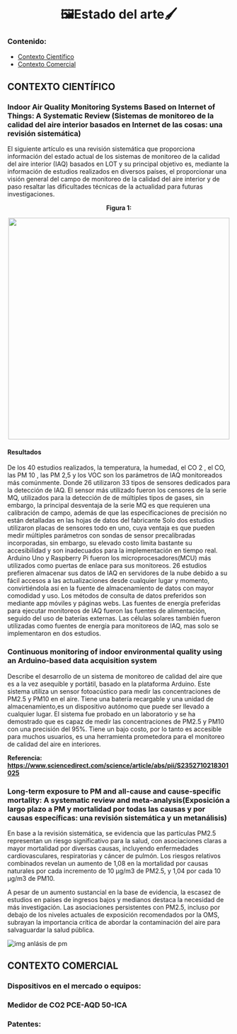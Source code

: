 # <center>🖼Estado del arte🖌</center>
### Contenido:
* [Contexto Científico](#contexto-científico)
* [Contexto Comercial](#contexto-comercial)


## CONTEXTO CIENTÍFICO

### Indoor Air Quality Monitoring Systems Based on Internet of Things: A Systematic Review                                         (Sistemas de monitoreo de la calidad del aire interior basados ​​en Internet de las cosas: una revisión sistemática)  

El siguiente artículo es una revisión sistemática que proporciona información del estado actual de los sistemas de monitoreo de la calidad del aire interior (IAQ) basados en LOT y su principal objetivo es, mediante la información de estudios realizados en diversos países, el proporcionar una visión general del campo de monitoreo de la calidad del aire interior y de paso resaltar las dificultades técnicas de la actualidad para futuras investigaciones. 

<p align="center"><strong>Figura 1:</strong></p>
<p align="center">
  <img src="https://github.com/Dooncito/fundamentos-de-dise-o/assets/156021864/ed595feb-14ff-4eb0-9b71-bb6c57cfbee5" width="500" style="margin: auto;">
</p>

#### Resultados

De los 40 estudios realizados, la temperatura, la humedad, el CO 2 , el CO, las PM 10 , las PM 2,5 y los VOC son los parámetros de IAQ monitoreados más comúnmente. Donde 26 utilizaron 33 tipos de sensores dedicados para la detección de IAQ.
El sensor más utilizado fueron los censores de la serie MQ, utilizados para la detección de de múltiples tipos de gases, sin embargo, la principal desventaja de la serie MQ es que requieren una calibración de campo, además de que las especificaciones de precisión no están detalladas en las hojas de datos del fabricante
Solo dos estudios utilizaron placas de sensores todo en uno, cuya ventaja es que pueden medir múltiples parámetros con sondas de sensor precalibradas incorporadas, sin embargo, su elevado costo limita bastante su accesibilidad y son inadecuados para la implementación en tiempo real.
Arduino Uno y Raspberry Pi fueron los microprocesadores(MCU) más utilizados como puertas de enlace para sus monitoreos.
26 estudios prefieren almacenar sus datos de IAQ en servidores de la nube debido a su fácil accesos a las actualizaciones desde cualquier lugar y momento, convirtiéndola así en la fuente de almacenamiento de datos con mayor comodidad y uso.
Los métodos de consulta de datos preferidos son mediante app móviles y páginas webs.
Las fuentes de energía preferidas para ejecutar monitoreos de IAQ fueron las fuentes de alimentación, seguido del uso de baterías externas. Las células solares también fueron utilizadas como fuentes de energía para monitoreos de IAQ, mas solo se implementaron en dos estudios.

### Continuous monitoring of indoor environmental quality using an Arduino-based data acquisition system
Describe el desarrollo de un sistema de monitoreo de calidad del aire que es a la vez asequible y portátil, basado en la plataforma Arduino. Este sistema utiliza un sensor fotoacústico para medir las concentraciones de PM2.5 y PM10 en el aire. Tiene una batería recargable y una unidad de almacenamiento,es un dispositivo autónomo que puede ser llevado a cualquier lugar. El sistema fue probado en un laboratorio y se ha demostrado que es capaz de medir las concentraciones de PM2.5 y PM10 con una precisión del 95%. Tiene un bajo costo, por lo tanto es accesible para muchos usuarios, es una herramienta prometedora para el monitoreo de calidad del aire en interiores.

**Referencia: https://www.sciencedirect.com/science/article/abs/pii/S2352710218301025**

### Long-term exposure to PM and all-cause and cause-specific mortality: A systematic review and meta-analysis(Exposición a largo plazo a PM y mortalidad por todas las causas y por causas específicas: una revisión sistemática y un metanálisis)

En base a la revisión sistemática, se evidencia que las partículas PM2.5 representan un riesgo significativo para la salud, con asociaciones claras a mayor mortalidad por diversas causas, incluyendo enfermedades cardiovasculares, respiratorias y cáncer de pulmón. Los riesgos relativos combinados revelan un aumento de 1,08 en la mortalidad por causas naturales por cada incremento de 10 µg/m3 de PM2.5, y 1,04 por cada 10 µg/m3 de PM10.

A pesar de un aumento sustancial en la base de evidencia, la escasez de estudios en países de ingresos bajos y medianos destaca la necesidad de más investigación. Las asociaciones persistentes con PM2.5, incluso por debajo de los niveles actuales de exposición recomendados por la OMS, subrayan la importancia crítica de abordar la contaminación del aire para salvaguardar la salud pública.

![img anlásis de pm](https://github.com/Dooncito/fundamentos-de-dise-o/assets/156021864/62a045ea-9e9c-4ad5-9936-046653ea3dc7)

## CONTEXTO COMERCIAL
### **Dispositivos en el mercado o equipos:**
### Medidor de CO2 PCE-AQD 50-ICA

### **Patentes:** 
